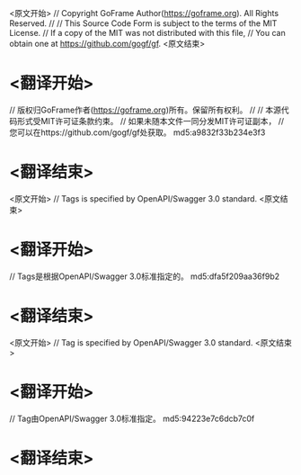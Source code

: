 
<原文开始>
// Copyright GoFrame Author(https://goframe.org). All Rights Reserved.
//
// This Source Code Form is subject to the terms of the MIT License.
// If a copy of the MIT was not distributed with this file,
// You can obtain one at https://github.com/gogf/gf.
<原文结束>

# <翻译开始>
// 版权归GoFrame作者(https://goframe.org)所有。保留所有权利。
//
// 本源代码形式受MIT许可证条款约束。
// 如果未随本文件一同分发MIT许可证副本，
// 您可以在https://github.com/gogf/gf处获取。 md5:a9832f33b234e3f3
# <翻译结束>


<原文开始>
// Tags is specified by OpenAPI/Swagger 3.0 standard.
<原文结束>

# <翻译开始>
// Tags是根据OpenAPI/Swagger 3.0标准指定的。 md5:dfa5f209aa36f9b2
# <翻译结束>


<原文开始>
// Tag is specified by OpenAPI/Swagger 3.0 standard.
<原文结束>

# <翻译开始>
// Tag由OpenAPI/Swagger 3.0标准指定。 md5:94223e7c6dcb7c0f
# <翻译结束>

